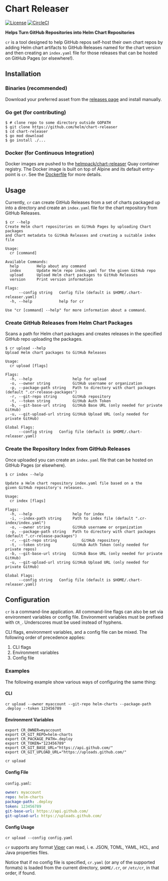 # Chart Releaser

[![License](https://img.shields.io/badge/License-Apache%202.0-blue.svg)](https://opensource.org/licenses/Apache-2.0)
[![CircleCI](https://circleci.com/gh/helm/chart-releaser/tree/master.svg?style=svg)](https://circleci.com/gh/helm/chart-releaser/tree/master)

**Helps Turn GitHub Repositories into Helm Chart Repositories**

`cr` is a tool designed to help GitHub repos self-host their own chart repos by adding Helm chart artifacts to GitHub Releases named for the chart version and then creating an `index.yaml` file for those releases that can be hosted on GitHub Pages (or elsewhere!).

## Installation

### Binaries (recommended)

Download your preferred asset from the [releases page](https://github.com/helm/chart-releaser/releases) and install manually.

### Go get (for contributing)

```console
$ # clone repo to some directory outside GOPATH
$ git clone https://github.com/helm/chart-releaser
$ cd chart-releaser
$ go mod download
$ go install ./...
```

### Docker (for Continuous Integration)

Docker images are pushed to the [helmpack/chart-releaser](https://quay.io/repository/helmpack/chart-releaser?tab=tags) Quay container registry. The Docker image is built on top of Alpine and its default entry-point is `cr`. See the [Dockerfile](./Dockerfile) for more details.

## Usage

Currently, `cr` can create GitHub Releases from a set of charts packaged up into a directory and create an `index.yaml` file for the chart repository from GitHub Releases.

```console
$ cr --help
Create Helm chart repositories on GitHub Pages by uploading Chart packages
and Chart metadata to GitHub Releases and creating a suitable index file

Usage:
  cr [command]

Available Commands:
  help        Help about any command
  index       Update Helm repo index.yaml for the given GitHub repo
  upload      Upload Helm chart packages to GitHub Releases
  version     Print version information

Flags:
      --config string   Config file (default is $HOME/.chart-releaser.yaml)
  -h, --help            help for cr

Use "cr [command] --help" for more information about a command.
```

### Create GitHub Releases from Helm Chart Packages

Scans a path for Helm chart packages and creates releases in the specified GitHub repo uploading the packages.

```console
$ cr upload --help
Upload Helm chart packages to GitHub Releases

Usage:
  cr upload [flags]

Flags:
  -h, --help                  help for upload
  -o, --owner string          GitHub username or organization
  -p, --package-path string   Path to directory with chart packages (default ".cr-release-packages")
  -r, --git-repo string       GitHub repository
  -t, --token string          GitHub Auth Token
  -b, --git-base-url string   GitHub Base URL (only needed for private GitHub)
  -u, --git-upload-url string GitHub Upload URL (only needed for private GitHub)

Global Flags:
      --config string   Config file (default is $HOME/.chart-releaser.yaml)
```

### Create the Repository Index from GitHub Releases

Once uploaded you can create an `index.yaml` file that can be hosted on GitHub Pages (or elsewhere).

```console
$ cr index --help

Update a Helm chart repository index.yaml file based on a the
given GitHub repository's releases.

Usage:
  cr index [flags]

Flags:
  -h, --help                  help for index
  -i, --index-path string     Path to index file (default ".cr-index/index.yaml")
  -o, --owner string          GitHub username or organization
  -p, --package-path string   Path to directory with chart packages (default ".cr-release-packages")
  -r, --git-repo string           GitHub repository
  -t, --token string          GitHub Auth Token (only needed for private repos)
  -b, --git-base-url string   GitHub Base URL (only needed for private GitHub)
  -u, --git-upload-url string GitHub Upload URL (only needed for private GitHub)

Global Flags:
      --config string   Config file (default is $HOME/.chart-releaser.yaml)
```

## Configuration

`cr` is a command-line application.
All command-line flags can also be set via environment variables or config file.
Environment variables must be prefixed with `CR_`.
Underscores must be used instead of hyphens.

CLI flags, environment variables, and a config file can be mixed.
The following order of precedence applies:

1. CLI flags
1. Environment variables
1. Config file

### Examples

The following example show various ways of configuring the same thing:

#### CLI

    cr upload --owner myaccount --git-repo helm-charts --package-path .deploy --token 123456789

#### Environment Variables

    export CR_OWNER=myaccount
    export CR_GIT_REPO=helm-charts
    export CR_PACKAGE_PATH=.deploy
    export CR_TOKEN="123456789"
    export CR_GIT_BASE_URL="https://api.github.com/"
    export CR_GIT_UPLOAD_URL="https://uploads.github.com/"

    cr upload

#### Config File

`config.yaml`:

```yaml
owner: myaccount
repo: helm-charts
package-path: .deploy
token: 123456789
git-base-url: https://api.github.com/
git-upload-url: https://uploads.github.com/
```

#### Config Usage

    cr upload --config config.yaml


`cr` supports any format [Viper](https://github.com/spf13/viper) can read, i. e. JSON, TOML, YAML, HCL, and Java properties files.

Notice that if no config file is specified, `cr.yaml` (or any of the supported formats) is loaded from the current directory, `$HOME/.cr`, or `/etc/cr`, in that order, if found.
